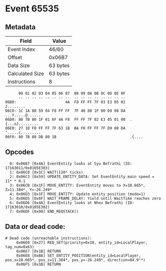 # Event 65535

## Metadata

| Field           | Value    |
|-----------------|----------|
| Event Index     | 46/60    |
| Offset          | 0x06B7   |
| Data Size       | 63 bytes |
| Calculated Size | 63 bytes |
| Instructions    | 8        |

```
      00 01 02 03 04 05 06 07  08 09 0A 0B 0C 0D 0E 0F
      -- -- -- -- -- -- -- --  -- -- -- -- -- -- -- --
06B0:                      4A  F8 FF FF 7F 03 E3 05 01         J........
06C0: 1C 1A 80 59 04 F8 FF FF  7F 40 80 1F 00 D9 80 DA  ...Y.....@......
06D0: 80 7B 80 1F 01 6F 4A F8  FF FF 7F 02 E3 05 01 00  .{...oJ.........
06E0: 27 10 F0 FF FF 7F 63 1B  BA F0 FF FF 7F D9 80 DA  '.....c.........
06F0: 80 7B 80 DB 80 1B                                 .{....          
```

## Opcodes

```
  0: 0x06B7 [0x4A] EventEntity looks at Syu Befrathi (ID: 17163011/0x0105E303)
  1: 0x06C0 [0x1C] WAIT(120* ticks)
  2: 0x06C3 [0x59] UPDATE_ENTITY_DATA: Set EventEntity main speed = 11* * 0.1
  3: 0x06CB [0x1F] MOVE_ENTITY: EventEntity moves to X=10.665*, Z=11.384*, Y=-26.249*
  4: 0x06D3 [0x1F] MOVE_ENTITY: Update entity position (mode=1)
  5: 0x06D5 [0x6F] WAIT_FRAME_DELAY: Yield until WaitTime reaches zero
  6: 0x06D6 [0x4A] EventEntity looks at Nhev Befrathi (ID: 17163010/0x0105E302)
  7: 0x06DF [0x00] END_REQSTACK()
```

## Data or dead code:

```
# Dead code (unreachable instructions):
     0x06E0 [0x27] REQ_SET(priority=0x10, entity_id=LocalPlayer, tag_num=0x63)
     0x06E7 [0x1B] RETURN
     0x06E8 [0xBA] SET_ENTITY_POSITION(entity_id=LocalPlayer, pos_x=10.665*, pos_z=11.384*, pos_y=-26.249*, direction=84.9°*)
     0x06F5 [0x1B] RETURN
```